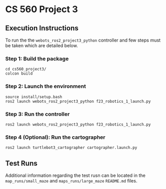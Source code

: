 # CS 560 Project 3

## Execution Instructions

To run the the `webots_ros2_project3_python` controller and few steps must be taken which are detailed below.

### Step 1: Build the package
```
cd cs560_project3/
colcon build
```

### Step 2: Launch the environment
```
source install/setup.bash
ros2 launch webots_ros2_project3_python f23_robotics_1_launch.py
```

### Step 3: Run the controller
```
ros2 launch webots_ros2_project3_python f23_robotics_1_launch.py
```

### Step 4 (Optional): Run the cartographer
```
ros2 launch turtlebot3_cartographer cartographer.launch.py
```

## Test Runs

Additional information regarding the test rusn can be located in the `map_runs/small_maze` and `maps_runs/large_maze` `README.md` files.
